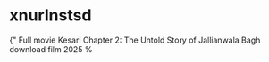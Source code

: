 # xnurlnstsd
{" Full movie Kesari Chapter 2: The Untold Story of Jallianwala Bagh download film 2025 %
